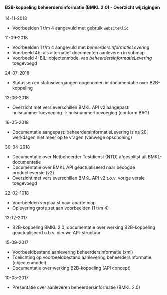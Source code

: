﻿#### B2B-koppeling beheerdersinformatie (BMKL 2.0) - Overzicht wijzigingen

14-11-2018
* Voorbeelden 1 t/m 4 aangevuld met gebruik `websiteKlic`

11-09-2018
* Voorbeelden 1 t/m 4 aangevuld met _beheerdersinformatieLevering_
* Voorbeeld 4b: als alternatief documenten aanleveren in submap
* Voorbeeld 4-BIL: objectenmodel van _beheerdersinformatieLevering_ toegevoegd

24-07-2018
* Statussen en statusovergangen opgenomen in documentatie over B2B-koppeling

13-06-2018
* Overzicht met versieverschillen BMKL API v2 aangepast: huisnummerToevoeging -> huisnummertoevoeging (conform BAG)

16-05-2018
* Documentatie aangepast: beheerdersinformatieLevering is na 20 werkdagen niet meer op te vragen (vanwege opschoning)

30-04-2018
* Documentatie over Netbeheerder Testdienst (NTD) afgesplitst uit BMKL-documentatie
* Documentatie over BMKL API geactualiseerd naar beoogde productieversie (v2)
* Overzicht met versieverschillen BMKL API v2 t.o.v. vorige versie toegevoegd

22-02-1018
* Voorbeelden verplaatst naar aparte map
* Oplevering grote set aan voorbeelden (1 t/m 4)

13-12-2017
* B2B-koppeling BMKL 2.0; 
  documentatie over werking B2B-koppeling geactualiseerd o.b.v. nieuwe API-structuur

15-09-2017
* Voorbeeldbestand aanlevering beheerdersinformatie (xml)
* Toelichting op voorbeeldbestand aanlevering beheerdersinformatie (objectenmodel)
* Documentatie over werking B2B-koppeling (API concept)

10-05-2017
* Presentatie over aanleveren beheerdersinformatie (BMKL 2.0)